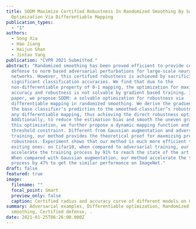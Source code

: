```yaml
---
title: SODM Maximize Certified Robustness In Randomized Smoothing By Solvable
  Optimization Via Differentiable Mapping
publication_types:
  - "1"
authors:
  - Song Xia
  - Hao Jiang
  - Haijun Shan
  - Jintao Yang
publication: "CVPR 2021 Submitted "
abstract: "Randomized smoothing has been proved efficient to provide certified
  defense to norm based adversarial perturbations for large-scale neural
  networks. However, this certified robustness is achieved by sacrificing
  significant classification accuracies. We find that due to the
  non-differentiable property of 0-1 mapping, the optimization for maximizing
  accuracy and robustness is not solvable by gradient based training. In this
  paper, we propose SODM: a solvable optimization for robustness via
  differentiable mapping in randomized smoothing. We derive the gradient from
  the base classifier’s prediction to the smoothed classifier’s robustness by
  any differentiable mapping, thus achieving the direct robustness optimization.
  Additionally, to reduce the estimation bias and smooth the uneven gradient in
  this optimization, we further propose a dynamic mapping function and maximum
  threshold constraint. Different from Gaussian augmentation and adversarial
  training, our method provides the theoretical proof for maxmizing provable
  robustness. Experiment shows that our method is much more efficient than
  exiting ones: on Cifar10, when compared to adversarial training, our method
  accelerate the training process by 91% to reach the state of the art result.
  When compared with Gaussian augmentation, our method accelerate the training
  process by 47% to get the similar performance on ImageNet."
draft: false
featured: true
image:
  filename: ""
  focal_point: Smart
  preview_only: false
  caption: Certified radius and accuracy curve of different models on Cifar10.
summary: Adversarial examples, Differentiable optimization, Randomized
  smoothing, Certified defense, .
date: 2021-01-25T06:26:00.000Z
---
```

